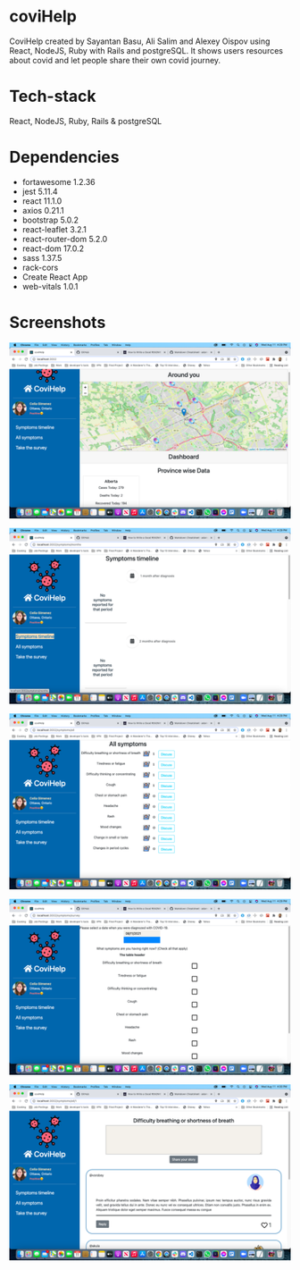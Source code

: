 # coviHelp

CoviHelp created by Sayantan Basu, Ali Salim and Alexey Oispov using React, NodeJS, Ruby with Rails and postgreSQL. It shows users resources about covid and let people share their own covid journey.

# Tech-stack

React, NodeJS, Ruby, Rails & postgreSQL

# Dependencies

* fortawesome 1.2.36
* jest 5.11.4
* react 11.1.0
* axios 0.21.1
* bootstrap 5.0.2   
* react-leaflet 3.2.1
* react-router-dom 5.2.0
* react-dom 17.0.2  
* sass 1.37.5 
* rack-cors 
* Create React App
* web-vitals 1.0.1

# Screenshots

![Home Page](https://github.com/Sbasu2512/coviHelp/blob/main/shots/Screen%20Shot%202021-08-11%20at%204.29.08%20PM.png)

![Symptoms Time Line](https://github.com/Sbasu2512/coviHelp/blob/main/shots/Screen%20Shot%202021-08-11%20at%204.29.40%20PM.png)

![All symptoms reported so far](https://github.com/Sbasu2512/coviHelp/blob/main/shots/Screen%20Shot%202021-08-11%20at%204.29.48%20PM.png)

![Survey Page](https://github.com/Sbasu2512/coviHelp/blob/main/shots/Screen%20Shot%202021-08-11%20at%204.29.56%20PM.png)

![Social Network](https://github.com/Sbasu2512/coviHelp/blob/main/shots/Screen%20Shot%202021-08-11%20at%204.30.22%20PM.png)





